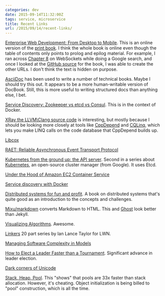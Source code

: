 ```yaml
---
categories: dev
date: 2015-09-14T11:32:00Z
tags: service, microservice
title: Recent Links
url: /2015/09/14/recent-links/
---
```


[Enterprise Web Development: From Desktop to Mobile](http://enterprisewebbook.com/). This is an online version of the [print book](http://www.amazon.com/Enterprise-Web-Development-Building-Applications/dp/1449356818). I think the whole book is online even though the table of contents only points to prolog and epilog material. For example, I ran across [Chapter 8](http://enterprisewebbook.com/ch8_websockets.html) on WebSockets while doing a Google search, and once I looked at the [GitHub source](https://github.com/Farata/EnterpriseWebBook) for the book, I was able to create the other URLs. I don't think the text is hidden on purpose.

[AsciiDoc](http://www.methods.co.nz/asciidoc/) has been used to write a number of technical books. Maybe I should try this out. It appears to be a more human-writable version of DocBook. Still, this is more useful to writing structured docs than anything else, I bet.

[Service Discovery: Zookeeper vs etcd vs Consul](http://technologyconversations.com/2015/09/08/service-discovery-zookeeper-vs-etcd-vs-consul/). This is in the context of Docker.

[XRay the LLVM\Clang source code](http://www.codergears.com/Blog/?p=1069) is interesting, but mostly because I should be looking more closely at tools like [CppDepend](http://www.cppdepend.com/) and [CQLinq](http://cppdepend.com/cqlinq), which lets you make LINQ calls on the code database that CppDepend builds up.

[Libcox](http://libcox.net/)

[RAET: Reliable Asynchronous Event Transport Protocol](https://github.com/RaetProtocol/raet)

[Kubernetes from the ground up: the API server](http://kamalmarhubi.com/blog/2015/09/06/kubernetes-from-the-ground-up-the-api-server/). Second in a series about [Kubernetes](http://kubernetes.io/), an open-source cluster manager (from Google). It uses Etcd.

[Under the Hood of Amazon EC2 Container Service](http://www.allthingsdistributed.com/2015/07/under-the-hood-of-the-amazon-ec2-container-service.html)

[Service discovery with Docker](http://adetante.github.io/articles/service-discovery-with-docker-1/)

[Distributed systems for fun and profit](http://book.mixu.net/distsys/single-page.html). A book on distributed systems that's quite good as an introduction to the concepts and challenges.

[Mixu/markdown](https://github.com/mixu/markdown-styles) converts Markdown to HTML. This and [Ghost](https://github.com/mixu/ghost-render) look better than Jekyll.

[Visualizing Algorithms](http://bost.ocks.org/mike/algorithms/). Awesome.

[Linkers](https://lwn.net/Articles/276782/) 20 part series by Ian Lance Taylor for LWN.

[Managing Software Complexity in Models](https://insights.sei.cmu.edu/sei_blog/2015/09/managing-software-complexity-in-models.html)

[How to Elect a Leader Faster than a Tournament](http://arxiv.org/pdf/1411.1001v2.pdf). Significant advance in leader election.

[Dark corners of Unicode](http://eev.ee/blog/2015/09/12/dark-corners-of-unicode/)

[Stack, Heap, Pool](http://bulldozer00.com/2015/09/14/stack-heap-pool/). This "shows" that pools are 33x faster than stack allocation. However, it's cheating. Object initialization is being billed to
"pool" construction, which is all the time.